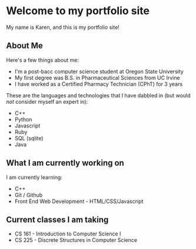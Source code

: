 # Welcome to my portfolio site

My name is Karen, and this is my portfolio site!

## About Me

Here's a few things about me:
  - I'm a post-bacc computer science student at Oregon State University
  - My first degree was B.S. in Pharmaceutical Sciences from UC Irvine
  - I have worked as a Certified Pharmacy Technician (CPhT) for 3 years
 
These are the languages and technologies that I have dabbled in (but would *not* consider myself an expert in):
  - C++
  - Python
  - Javascript
  - Ruby
  - SQL (sqlite)
  - Java
  
  
 ## What I am currently working on
 
 I am currently learning:
  - C++
  - Git / Github
  - Front End Web Development - HTML/CSS/Javascript
  
 ## Current classes I am taking
 
 - CS 161 - Introduction to Computer Science I
 - CS 225 - Discrete Structures in Computer Science
  
 
 
